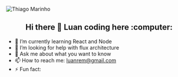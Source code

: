 <!--
**luanrem/luanrem** is a ✨ _special_ ✨ repository because its `README.md` (this file) appears on your GitHub profile.

Here are some ideas to get you started:
-->
![Thiago Marinho](./coding-freak)

<h2 style="text-align: center;">Hi there 👋 Luan coding here :computer:</h2>

- 🌱 I’m currently learning React and Node
- 🤔 I’m looking for help with flux architecture
- 💬 Ask me about what you want to know
- 📫 How to reach me: luanrem@gmail.com
- ⚡ Fun fact: 


<!--
Some characteres and emoticons to save
♥️ 
- 🔭 I’m currently working on ...
- 😄 Pronouns: ...
- 👯 I’m looking to collaborate on ...
-->
